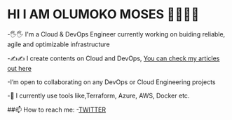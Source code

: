 # HI I AM OLUMOKO MOSES 👨‍💻👨‍💻

-🖐🖐 I'm a Cloud & DevOps Engineer currently working on buiding reliable, agile and optimizable infrastructure

-✍✍ I create contents on Cloud and DevOps, [You can check my articles out here](https://medium.com/@olumokomoses94)

-I’m open to collaborating on any DevOps or Cloud Engineering projects

-🌱 I currently use tools like,Terraform, Azure, AWS, Docker etc.

##📫 How to reach me:
-[TWITTER](https://medium.com/@olumokomoses94)
